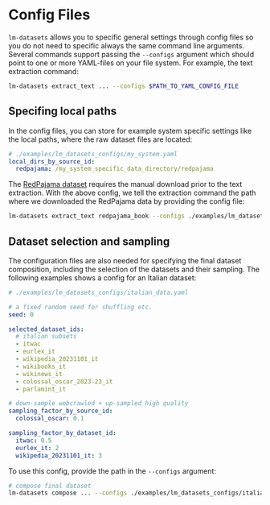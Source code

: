 # Config Files

`lm-datasets` allows you to specific general settings through config files so you do not need to specific always the same command line arguments.
Several commands support passing the `--configs` argument which should point to one or more YAML-files on your file system. For example, the text extraction command:

```bash
lm-datasets extract_text ... --configs $PATH_TO_YAML_CONFIG_FILE
```

## Specifing local paths

In the config files, you can store for example system specific settings like the local paths, where the raw dataset files are located:

```yaml
# ./examples/lm_datasets_configs/my_system.yaml
local_dirs_by_source_id:
  redpajama: /my_system_specific_data_directory/redpajama
```

The [RedPajama dataset](https://huggingface.co/datasets/togethercomputer/RedPajama-Data-1T) requires the manual download prior to the text extraction.
With the above config, we tell the extraction command the path where we downloaded the RedPajama data by providing the config file:

```bash
lm-datasets extract_text redpajama_book --configs ./examples/lm_datasets_configs/my_system.yaml
```

## Dataset selection and sampling

The configuration files are also needed for specifying the final dataset composition, including the selection of the datasets and their sampling.
The following examples shows a config for an Italian dataset:

```yaml
# ./examples/lm_datasets_configs/italian_data.yaml

# a fixed random seed for shuffling etc.
seed: 0

selected_dataset_ids:
  # italian subsets
  - itwac
  - eurlex_it
  - wikipedia_20231101_it
  - wikibooks_it
  - wikinews_it
  - colossal_oscar_2023-23_it
  - parlamint_it

# down-sample webcrawled + up-sampled high quality
sampling_factor_by_source_id:
  colossal_oscar: 0.1

sampling_factor_by_dataset_id:
  itwac: 0.5
  eurlex_it: 2
  wikipedia_20231101_it: 3
```

To use this config, provide the path in the `--configs` argument:

```bash
# compose final dataset
lm-datasets compose ... --configs ./examples/lm_datasets_configs/italian_data.yaml

```